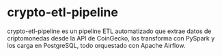# crypto-etl-pipeline
crypto-etl-pipeline es un pipeline ETL automatizado que extrae datos de criptomonedas desde la API de CoinGecko, los transforma con PySpark y los carga en PostgreSQL, todo orquestado con Apache Airflow.
